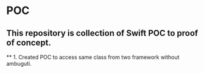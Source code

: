 # POC
## This repository is collection of Swift POC to proof of concept.

** 1. Created POC to access same class from two framework without ambuguti.
